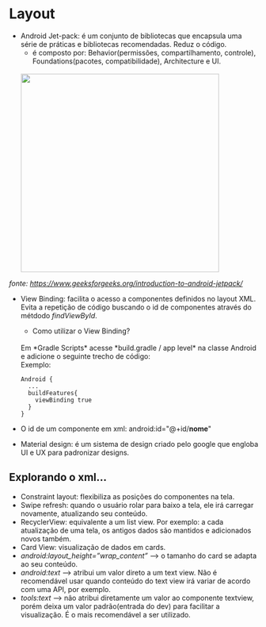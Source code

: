 # Layout
- Android Jet-pack: é um conjunto de bibliotecas que encapsula uma série de práticas e bibliotecas recomendadas. Reduz o código.
  - é composto por: Behavior(permissões, compartilhamento, controle), Foundations(pacotes, compatibilidade), Architecture e UI.
  <br>
  <img width="400" src="https://media.geeksforgeeks.org/wp-content/uploads/20201116223336/AndroidJetpackComponents-660x403.png">
 *fonte: https://www.geeksforgeeks.org/introduction-to-android-jetpack/*
<br>

- View Binding: facilita o acesso a componentes definidos no layout XML. Evita a repetição de código buscando o id de componentes através do métdodo *findViewById*.
  - Como utilizar o View Binding?
  <br>
    Em *Gradle Scripts* acesse *build.gradle / app level* na classe Android e adicione o seguinte trecho de        código:
    <br>
    Exemplo:
   
    ```
    Android {
      ...
      buildFeatures{
        viewBinding true
      }
    } 
    ```
- O id de um componente em xml: android:id="@+id/**nome**"
- Material design: é um sistema de design criado pelo google que engloba UI e UX para padronizar designs.

## Explorando o xml...
- Constraint layout: flexibiliza as posições do componentes na tela.
- Swipe refresh: quando o usuário rolar para baixo a tela, ele irá carregar novamente, atualizando seu conteúdo.
- RecyclerView: equivalente a um list view. Por exemplo: a cada atualização de uma tela, os antigos dados são mantidos e adicionados novos também.
- Card View: visualização de dados em cards.
- *android:layout_height=”wrap_content”* --> o tamanho do card se adapta ao seu conteúdo.
- *android:text* --> atribui um valor direto a um text view. Não é recomendável usar quando conteúdo do text view irá variar de acordo com uma API, por exemplo.
- *tools:text* --> não atribui diretamente um valor ao componente textview, porém deixa um valor padrão(entrada do dev) para facilitar a visualização. É o mais recomendável a ser utilizado.


 
    
